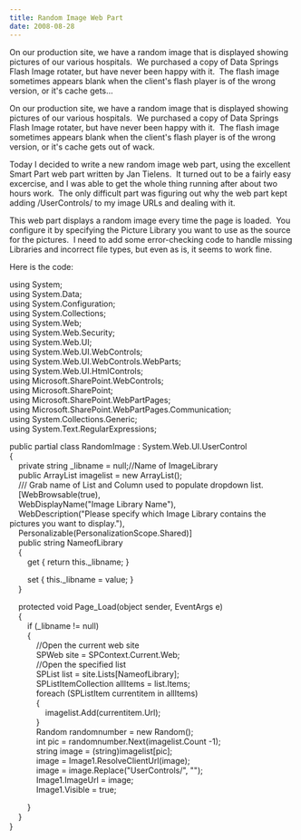 ```yaml
---
title: Random Image Web Part
date: 2008-08-28
---
```


On our production site, we have a random image that is displayed showing pictures of our various hospitals.  We purchased a copy of Data Springs Flash Image rotater, but have never been happy with it.  The flash image sometimes appears blank when the client's flash player is of the wrong version, or it's cache gets…


<!-- end -->

<div dir="ltr">On our production site, we have a random image that is displayed showing pictures of our various hospitals.  We purchased a copy of Data Springs Flash Image rotater, but have never been happy with it.  The flash image sometimes appears blank when the client's flash player is of the wrong version, or it's cache gets out of wack.

Today I decided to write a new random image web part, using the excellent Smart Part web part written by Jan Tielens.  It turned out to be a fairly easy excercise, and I was able to get the whole thing running after about two hours work.  The only difficult part was figuring out why the web part kept adding /UserControls/ to my image URLs and dealing with it.

This web part displays a random image every time the page is loaded.  You configure it by specifying the Picture Library you want to use as the source for the pictures.  I need to add some error-checking code to handle missing Libraries and incorrect file types, but even as is, it seems to work fine.

Here is the code:

using System;  
using System.Data;  
using System.Configuration;  
using System.Collections;  
using System.Web;  
using System.Web.Security;  
using System.Web.UI;  
using System.Web.UI.WebControls;  
 using System.Web.UI.WebControls.WebParts;  
using System.Web.UI.HtmlControls;  
using Microsoft.SharePoint.WebControls;  
using Microsoft.SharePoint;  
using Microsoft.SharePoint.WebPartPages;  
using Microsoft.SharePoint.WebPartPages.Communication;  
 using System.Collections.Generic;  
using System.Text.RegularExpressions;

public partial class RandomImage : System.Web.UI.UserControl  
{  
    private string _libname = null;//Name of ImageLibrary  
    public ArrayList imagelist = new ArrayList();   
     /// Grab name of List and Column used to populate dropdown list.  
    [WebBrowsable(true),  
    WebDisplayName("Image Library Name"),  
    WebDescription("Please specify which Image Library contains the pictures you want to display."),  
     Personalizable(PersonalizationScope.Shared)]  
    public string NameofLibrary  
    {  
        get { return this._libname; }

        set { this._libname = value; }  
    }

    protected void Page_Load(object sender, EventArgs e)  
     {  
        if (_libname != null)  
        {  
            //Open the current web site  
            SPWeb site = SPContext.Current.Web;  
            //Open the specified list  
            SPList list = site.Lists[NameofLibrary];  
             SPListItemCollection allItems = list.Items;  
            foreach (SPListItem currentitem in allItems)  
            {  
                imagelist.Add(currentitem.Url);  
            }  
            Random randomnumber = new Random();  
             int pic = randomnumber.Next(imagelist.Count -1);  
            string image = (string)imagelist[pic];  
            image = Image1.ResolveClientUrl(image);  
            image = image.Replace("UserControls/", "");  
             Image1.ImageUrl = image;  
            Image1.Visible = true;

        }  
    }  
}</div>

